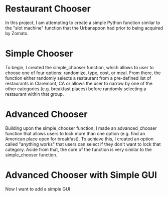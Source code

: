 # Restaurant Chooser

In this project, I am attempting to create a simple Python function similar to the "slot machine" function that the Urbanspoon had prior to being acquired by Zomato.

# Simple Chooser

To begin, I created the simple_chooser function, which allows to user to choose one of four options: randomize, type, cost, or meal. From there, the function either randomly selects a restaurant from a pre-defined list of restaurants in Claremont, CA or allows the user to narrow by one of the other categories (e.g. breakfast places) before randomly selecting a restaurant within that group.

# Advanced Chooser

Building upon the simple_chooser function, I made an advanced_chooser function that allows users to lock more than one option (e.g. find an American place open for breakfast). To achieve this, I created an option called "anything works" that users can select if they don't want to lock that category. Aside from that, the core of the function is very similar to the simple_chooser function. 

# Advanced Chooser with Simple GUI

Now I want to add a simple GUI
